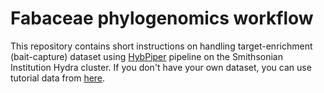 # Fabaceae phylogenomics workflow
This repository contains short instructions on handling target-enrichment (bait-capture) dataset using [HybPiper](https://github.com/mossmatters/HybPiper) pipeline on the Smithsonian Institution Hydra cluster. If you don't have your own dataset, you can use tutorial data from [here](https://github.com/mossmatters/HybPiper/tree/master/test_dataset).
